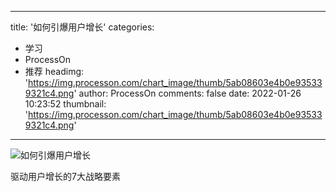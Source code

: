 
---
title: '如何引爆用户增长'
categories: 
 - 学习
 - ProcessOn
 - 推荐
headimg: 'https://img.processon.com/chart_image/thumb/5ab08603e4b0e935339321c4.png'
author: ProcessOn
comments: false
date: 2022-01-26 10:23:52
thumbnail: 'https://img.processon.com/chart_image/thumb/5ab08603e4b0e935339321c4.png'
---

<div>   
<img class="thumb" alt="如何引爆用户增长" src="https://img.processon.com/chart_image/thumb/5ab08603e4b0e935339321c4.png" referrerpolicy="no-referrer">
<p>驱动用户增长的7大战略要素</p>  
</div>
            